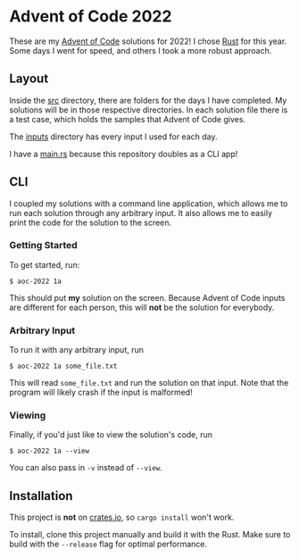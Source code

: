 # Advent of Code 2022
These are my [Advent of Code](https://adventofcode.com/) solutions for 2022!
I chose [Rust](https://github.com/rust-lang/rust) for this year. Some days I
went for speed, and others I took a more robust approach.

## Layout
Inside the [src](/src) directory, there are folders for the days I have
completed. My solutions will be in those respective directories. In each
solution file there is a test case, which holds the samples that Advent of Code
gives.

The [inputs](/src/inputs) directory has every input I used for each day.

I have a [main.rs](/src/main.rs) because this repository doubles as a CLI app!

## CLI
I coupled my solutions with a command line application, which allows me to run
each solution through any arbitrary input. It also allows me to easily print
the code for the solution to the screen.

### Getting Started
To get started, run:
```
$ aoc-2022 1a
```
This should put **my** solution on the screen. Because Advent of Code inputs are
different for each person, this will **not** be the solution for everybody.

### Arbitrary Input
To run it with any arbitrary input, run
```
$ aoc-2022 1a some_file.txt
```
This will read `some_file.txt` and run the solution on that input. Note that
the program will likely crash if the input is malformed!

### Viewing
Finally, if you'd just like to view the solution's code, run
```
$ aoc-2022 1a --view
```
You can also pass in `-v` instead of `--view`.

## Installation
This project is **not** on [crates.io](https://crates.io/), so `cargo install`
won't work.

To install, clone this project manually and build it with the Rust. Make sure to
build with the `--release` flag for optimal performance.

